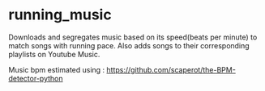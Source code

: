 # running_music

Downloads and segregates music based on its speed(beats per minute) to match songs with running pace.
Also adds songs to their corresponding playlists on Youtube Music.



Music bpm estimated using : https://github.com/scaperot/the-BPM-detector-python
